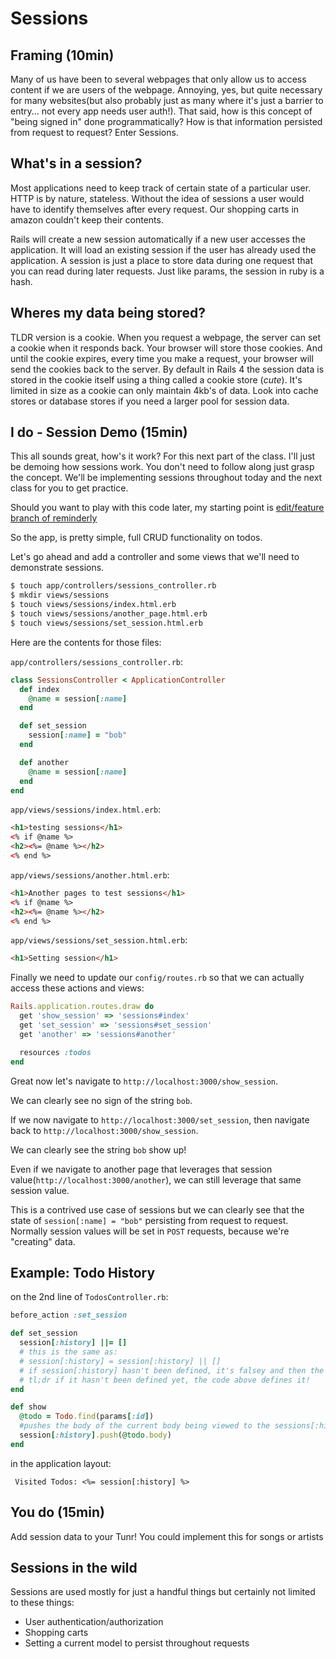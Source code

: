 # Sessions

## Framing (10min)
Many of us have been to several webpages that only allow us to access content if we are users of the webpage. Annoying, yes, but quite necessary for many websites(but also probably just as many where it's just a barrier to entry... not every app needs user auth!). That said, how is this concept of "being signed in" done programmatically? How is that information persisted from request to request? Enter Sessions.

## What's in a session?

Most applications need to keep track of certain state of a particular user. HTTP is by nature, stateless. Without the idea of sessions a user would have to identify themselves after every request. Our shopping carts in amazon couldn't keep their contents.

Rails will create a new session automatically if a new user accesses the application. It will load an existing session if the user has already used the application. A session is just a place to store data during one request that you can read during later requests. Just like params, the session in ruby is a hash.

## Wheres my data being stored?

TLDR version is a cookie. When you request a webpage, the server can set a cookie when it responds back. Your browser will store those cookies. And until the cookie expires, every time you make a request, your browser will send the cookies back to the server. By default in Rails 4 the session data is stored in the cookie itself using a thing called a cookie store (*cute*). It's limited in size as a cookie can only maintain 4kb's of data. Look into cache stores or database stores if you need a larger pool for session data.

## I do - Session Demo (15min)
This all sounds great, how's it work? For this next part of the class. I'll just be demoing how sessions work. You don't need to follow along just grasp the concept. We'll be implementing sessions throughout today and the next class for you to get practice.

Should you want to play with this code later, my starting point is [edit/feature branch of reminderly](https://github.com/ga-wdi-exercises/reminderly/tree/edit-feature)

So the app, is pretty simple, full CRUD functionality on todos.

Let's go ahead and add a controller and some views that we'll need to demonstrate sessions.

```bash
$ touch app/controllers/sessions_controller.rb
$ mkdir views/sessions
$ touch views/sessions/index.html.erb
$ touch views/sessions/another_page.html.erb
$ touch views/sessions/set_session.html.erb
```

Here are the contents for those files:

`app/controllers/sessions_controller.rb`:

```ruby
class SessionsController < ApplicationController
  def index
    @name = session[:name]
  end

  def set_session
    session[:name] = "bob"
  end

  def another
    @name = session[:name]
  end
end
```

`app/views/sessions/index.html.erb`:

```html
<h1>testing sessions</h1>
<% if @name %>
<h2><%= @name %></h2>
<% end %>
```

`app/views/sessions/another.html.erb`:

```html
<h1>Another pages to test sessions</h1>
<% if @name %>
<h2><%= @name %></h2>
<% end %>
```

`app/views/sessions/set_session.html.erb`:

```html
<h1>Setting session</h1>
```

Finally we need to update our `config/routes.rb` so that we can actually access these actions and views:

```ruby
Rails.application.routes.draw do
  get 'show_session' => 'sessions#index'
  get 'set_session' => 'sessions#set_session'
  get 'another' => 'sessions#another'

  resources :todos
end
```

Great now let's navigate to `http://localhost:3000/show_session`.

We can clearly see no sign of the string `bob`.

If we now navigate to `http://localhost:3000/set_session`, then navigate back to `http://localhost:3000/show_session`.

We can clearly see the string `bob` show up!

Even if we navigate to another page that leverages that session value(`http://localhost:3000/another`), we can still leverage that same session value.

This is a contrived use case of sessions but we can clearly see that the state of `session[:name] = "bob"` persisting from request to request. Normally session values will be set in `POST` requests, because we're "creating" data.

## Example: Todo History

on the 2nd line of `TodosController.rb`:

```rb
before_action :set_session

def set_session
  session[:history] ||= []
  # this is the same as:
  # session[:history] = session[:history] || []
  # if session[:history] hasn't been defined, it's falsey and then the OR operator || returns []. otherwise, it's set to equal itself
  # tl;dr if it hasn't been defined yet, the code above defines it!
end
```

```rb
def show
  @todo = Todo.find(params[:id])
  #pushes the body of the current body being viewed to the sessions[:history] array
  session[:history].push(@todo.body)
end
```

in the application layout:
```
 Visited Todos: <%= session[:history] %>  
```

## You do (15min)

Add session data to your Tunr! You could implement this for songs or artists

## Sessions in the wild
Sessions are used mostly for just a handful things but certainly not limited to these things:

- User authentication/authorization
- Shopping carts
- Setting a current model to persist throughout requests
